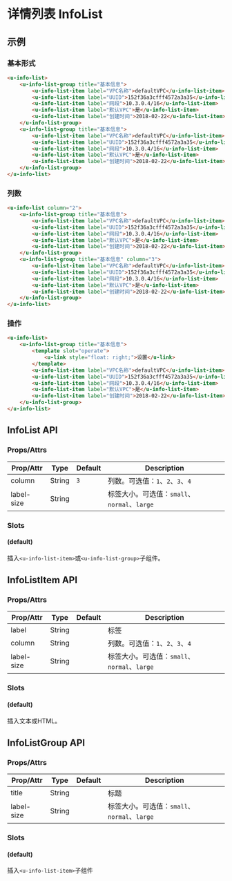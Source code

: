 # 详情列表 InfoList

## 示例
### 基本形式

``` html
<u-info-list>
    <u-info-list-group title="基本信息">
        <u-info-list-item label="VPC名称">defaultVPC</u-info-list-item>
        <u-info-list-item label="UUID">152f36a3cfff4572a3a35</u-info-list-item>
        <u-info-list-item label="网段">10.3.0.4/16</u-info-list-item>
        <u-info-list-item label="默认VPC">是</u-info-list-item>
        <u-info-list-item label="创建时间">2018-02-22</u-info-list-item>
    </u-info-list-group>
    <u-info-list-group title="基本信息">
        <u-info-list-item label="VPC名称">defaultVPC</u-info-list-item>
        <u-info-list-item label="UUID">152f36a3cfff4572a3a35</u-info-list-item>
        <u-info-list-item label="网段">10.3.0.4/16</u-info-list-item>
        <u-info-list-item label="默认VPC">是</u-info-list-item>
        <u-info-list-item label="创建时间">2018-02-22</u-info-list-item>
    </u-info-list-group>
</u-info-list>
```

### 列数

``` html
<u-info-list column="2">
    <u-info-list-group title="基本信息">
        <u-info-list-item label="VPC名称">defaultVPC</u-info-list-item>
        <u-info-list-item label="UUID">152f36a3cfff4572a3a35</u-info-list-item>
        <u-info-list-item label="网段">10.3.0.4/16</u-info-list-item>
        <u-info-list-item label="默认VPC">是</u-info-list-item>
        <u-info-list-item label="创建时间">2018-02-22</u-info-list-item>
    </u-info-list-group>
    <u-info-list-group title="基本信息" column="3">
        <u-info-list-item label="VPC名称">defaultVPC</u-info-list-item>
        <u-info-list-item label="UUID">152f36a3cfff4572a3a35</u-info-list-item>
        <u-info-list-item label="网段">10.3.0.4/16</u-info-list-item>
        <u-info-list-item label="默认VPC">是</u-info-list-item>
        <u-info-list-item label="创建时间">2018-02-22</u-info-list-item>
    </u-info-list-group>
</u-info-list>
```

### 操作

``` html
<u-info-list>
    <u-info-list-group title="基本信息">
        <template slot="operate">
            <u-link style="float: right;">设置</u-link>
        </template>
        <u-info-list-item label="VPC名称">defaultVPC</u-info-list-item>
        <u-info-list-item label="UUID">152f36a3cfff4572a3a35</u-info-list-item>
        <u-info-list-item label="网段">10.3.0.4/16</u-info-list-item>
        <u-info-list-item label="默认VPC">是</u-info-list-item>
        <u-info-list-item label="创建时间">2018-02-22</u-info-list-item>
    </u-info-list-group>
</u-info-list>
```

## InfoList API

### Props/Attrs

| Prop/Attr | Type | Default | Description |
| --------- | ---- | ------- | ----------- |
| column | String | `3` | 列数。可选值：`1`、`2`、`3`、`4` |
| label-size | String | | 标签大小。可选值：`small`、`normal`、`large` |

### Slots

#### (default)

插入`<u-info-list-item>`或`<u-info-list-group>`子组件。

## InfoListItem API

### Props/Attrs

| Prop/Attr | Type | Default | Description |
| --------- | ---- | ------- | ----------- |
| label | String | | 标签 |
| column | String | | 列数。可选值：`1`、`2`、`3`、`4` |
| label-size | String | | 标签大小。可选值：`small`、`normal`、`large` |

### Slots

#### (default)

插入文本或HTML。

## InfoListGroup API

### Props/Attrs

| Prop/Attr | Type | Default | Description |
| --------- | ---- | ------- | ----------- |
| title | String | | 标题 |
| label-size | String | | 标签大小。可选值：`small`、`normal`、`large` |

### Slots

#### (default)

插入`<u-info-list-item>`子组件
